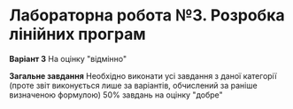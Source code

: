 # Лабораторна робота №3. Розробка лінійних програм

**Варіант 3**
На оцінку "відмінно"

**Загальне завдання** 
Необхідно виконати усі завдання з даної категорії (проте звіт виконується лише за варіантів, обчислений за раніше визначеною формулою) 50% завдань на оцінку "добре"
